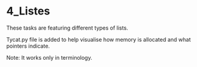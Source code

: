 # 4_Listes

These tasks are featuring different types of lists. 

Tycat.py file is added to help visualise how memory is allocated and what pointers indicate.

Note: It works only in terminology.
